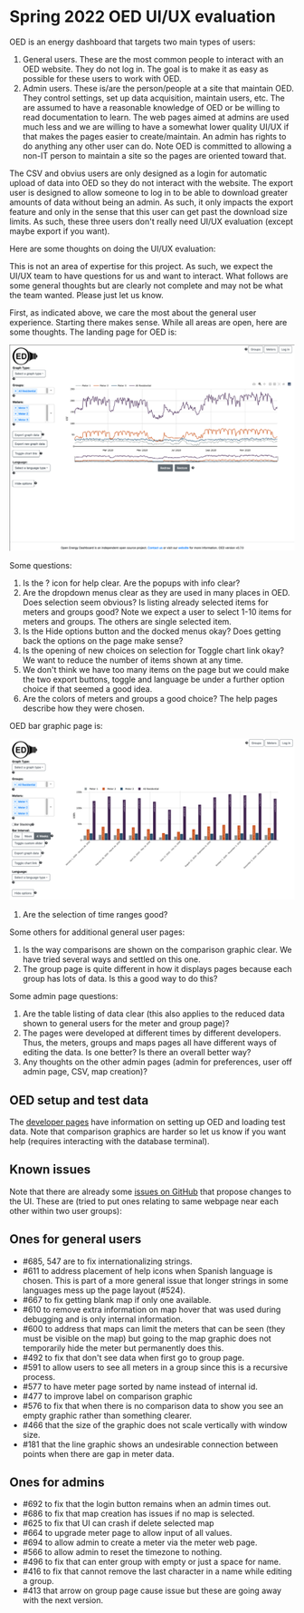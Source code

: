 # Spring 2022 OED UI/UX evaluation

OED is an energy dashboard that targets two main types of users:

1. General users. These are the most common people to interact with an OED website. They do not log in. The goal is to make it as easy as possible for these users to work with OED.
2. Admin users. These is/are the person/people at a site that maintain OED. They control settings, set up data acquisition, maintain users, etc. The are assumed to have a reasonable knowledge of OED or be willing to read documentation to learn. The web pages aimed at admins are used much less and we are willing to have a somewhat lower quality UI/UX if that makes the pages easier to create/maintain. An admin has rights to do anything any other user can do. Note OED is committed to allowing a non-IT person to maintain a site so the pages are oriented toward that.

The CSV and obvius users are only designed as a login for automatic upload of data into OED so they do not interact with the website. The export user is designed to allow someone to log in to be able to download greater amounts of data without being an admin. As such, it only impacts the export feature and only in the sense that this user can get past the download size limits. As such, these three users don't really need UI/UX evaluation (except maybe export if you want).

Here are some thoughts on doing the UI/UX evaluation:

This is not an area of expertise for this project. As such, we expect the UI/UX team to have questions for us and want to interact. What follows are some general thoughts but are clearly not complete and may not be what the team wanted. Please just let us know.

First, as indicated above, we care the most about the general user experience. Starting there makes sense. While all areas are open, here are some thoughts. The landing page for OED is:

![OED landing page](landingPage.png "OED landing page")

Some questions:

1. Is the ? icon for help clear. Are the popups with info clear?
2. Are the dropdown menus clear as they are used in many places in OED. Does selection seem obvious? Is listing already selected items for meters and groups good? Note we expect a user to select 1-10 items for meters and groups. The others are single selected item.
3. Is the Hide options button and the docked menus okay? Does getting back the options on the page make sense?
4. Is the opening of new choices on selection for Toggle chart link okay? We want to reduce the number of items shown at any time.
5. We don't think we have too many items on the page but we could make the two export buttons, toggle and language be under a further option choice if that seemed a good idea.
6. Are the colors of meters and groups a good choice? The help pages describe how they were chosen.

OED bar graphic page is:

![OED landing page](OEDBarPage.png "OED landing page")

1. Are the selection of time ranges good?

Some others for additional general user pages:

1. Is the way comparisons are shown on the comparison graphic clear. We have tried several ways and settled on this one.
2. The group page is quite different in how it displays pages because each group has lots of data. Is this a good way to do this?

Some admin page questions:

1. Are the table listing of data clear (this also applies to the reduced data shown to general users for the meter and group page)?
2. The pages were developed at different times by different developers. Thus, the meters, groups and maps pages all have different ways of editing the data. Is one better? Is there an overall better way?
3. Any thoughts on the other admin pages (admin for preferences, user off admin page, CSV, map creation)?

## OED setup and test data

The [developer pages](https://openenergydashboard.github.io/developer/index.html) have information on setting up OED and loading test data. Note that comparison graphics are harder so let us know if you want help (requires interacting with the database terminal).

## Known issues

Note that there are already some [issues on GitHub](https://github.com/OpenEnergyDashboard/OED/issues) that propose changes to the UI. These are (tried to put ones relating to same webpage near each other within two user groups):

## Ones for general users

- #685, 547 are to fix internationalizing strings.
- #611 to address placement of help icons when Spanish language is chosen. This is part of a more general issue that longer strings in some languages mess up the page layout (#524).
- #667 to fix getting blank map if only one available.
- #610 to remove extra information on map hover that was used during debugging and is only internal information.
- #600 to address that maps can limit the meters that can be seen (they must be visible on the map) but going to the map graphic does not temporarily hide the meter but permanently does this.
- #492 to fix that don't see data when first go to group page.
- #591 to allow users to see all meters in a group since this is a recursive process.
- #577 to have meter page sorted by name instead of internal id.
- #477 to improve label on comparison graphic
- #576 to fix that when there is no comparison data to show you see an empty graphic rather than something clearer.
- #466 that the size of the graphic does not scale vertically with window size.
- #181 that the line graphic shows an undesirable connection between points when there are gap in meter data.

## Ones for admins

- #692 to fix that the login button remains when an admin times out.
- #686 to fix that map creation has issues if no map is selected.
- #625 to fix that UI can crash if delete selected map
- #664 to upgrade meter page to allow input of all values.
- #694 to allow admin to create a meter via the meter web page.
- #566 to allow admin to reset the timezone to nothing.
- #496 to fix that can enter group with empty or just a space for name.
- #416 to fix that cannot remove the last character in a name while editing a group.
- #413 that arrow on group page cause issue but these are going away with the next version.